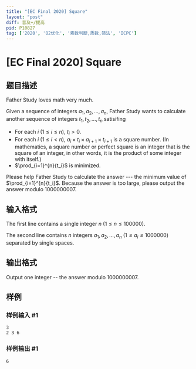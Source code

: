 ```yaml
---
title: "[EC Final 2020] Square"
layout: "post"
diff: 普及+/提高
pid: P10827
tag: ['2020', 'O2优化', '素数判断,质数,筛法', 'ICPC']
---
```

# [EC Final 2020] Square
## 题目描述

Father Study loves math very much.

Given a sequence of integers $a_1,a_2,...,a_n$, Father Study wants to calculate another sequence of integers $t_1,t_2,...,t_n$ satisifing 
- For each $i~(1 \le i \le n)$, $t_i > 0$.
- For each $i~(1\le i < n)$, $a_i \times t_i \times a_{i+1} \times t_{i+1}$ is a square number. (In mathematics, a square number or perfect square is an integer that is the square of an integer, in other words, it is the product of some integer with itself.)
- $\prod_{i=1}^{n}{t_i}$ is minimized.


Please help Father Study to calculate the answer --- the minimum value of $\prod_{i=1}^{n}{t_i}$. Because the answer is too large, please output the answer modulo $1000000007$.

## 输入格式

The first line contains a single integer $n$ ($1\le n \le 100000$).

The second line contains $n$ integers $a_1, a_2, ..., a_n$ ($1 \le a_i \le 1000000$) separated by single spaces.
## 输出格式

Output one integer -- the answer modulo $1000000007$. 
## 样例

### 样例输入 #1
```
3
2 3 6
```
### 样例输出 #1
```
6
```
